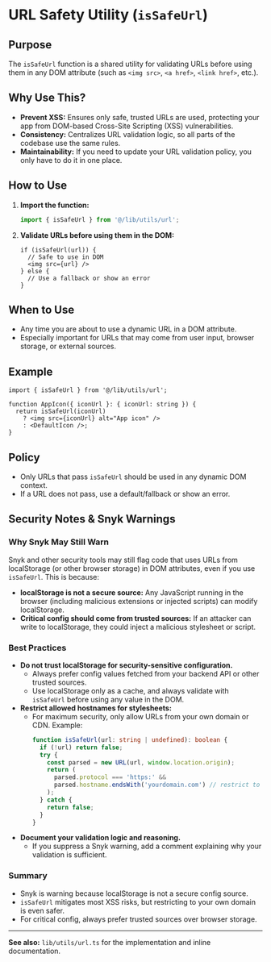 # URL Safety Utility (`isSafeUrl`)

## Purpose

The `isSafeUrl` function is a shared utility for validating URLs before using them in any DOM attribute (such as `<img src>`, `<a href>`, `<link href>`, etc.).

## Why Use This?
- **Prevent XSS:** Ensures only safe, trusted URLs are used, protecting your app from DOM-based Cross-Site Scripting (XSS) vulnerabilities.
- **Consistency:** Centralizes URL validation logic, so all parts of the codebase use the same rules.
- **Maintainability:** If you need to update your URL validation policy, you only have to do it in one place.

## How to Use

1. **Import the function:**
   ```ts
   import { isSafeUrl } from '@/lib/utils/url';
   ```
2. **Validate URLs before using them in the DOM:**
   ```tsx
   if (isSafeUrl(url)) {
     // Safe to use in DOM
     <img src={url} />
   } else {
     // Use a fallback or show an error
   }
   ```

## When to Use
- Any time you are about to use a dynamic URL in a DOM attribute.
- Especially important for URLs that may come from user input, browser storage, or external sources.

## Example
```tsx
import { isSafeUrl } from '@/lib/utils/url';

function AppIcon({ iconUrl }: { iconUrl: string }) {
  return isSafeUrl(iconUrl)
    ? <img src={iconUrl} alt="App icon" />
    : <DefaultIcon />;
}
```

## Policy
- Only URLs that pass `isSafeUrl` should be used in any dynamic DOM context.
- If a URL does not pass, use a default/fallback or show an error.

## Security Notes & Snyk Warnings

### Why Snyk May Still Warn
Snyk and other security tools may still flag code that uses URLs from localStorage (or other browser storage) in DOM attributes, even if you use `isSafeUrl`. This is because:
- **localStorage is not a secure source:** Any JavaScript running in the browser (including malicious extensions or injected scripts) can modify localStorage.
- **Critical config should come from trusted sources:** If an attacker can write to localStorage, they could inject a malicious stylesheet or script.

### Best Practices
- **Do not trust localStorage for security-sensitive configuration.**
  - Always prefer config values fetched from your backend API or other trusted sources.
  - Use localStorage only as a cache, and always validate with `isSafeUrl` before using any value in the DOM.
- **Restrict allowed hostnames for stylesheets:**
  - For maximum security, only allow URLs from your own domain or CDN. Example:
    ```ts
    function isSafeUrl(url: string | undefined): boolean {
      if (!url) return false;
      try {
        const parsed = new URL(url, window.location.origin);
        return (
          parsed.protocol === 'https:' &&
          parsed.hostname.endsWith('yourdomain.com') // restrict to your domain
        );
      } catch {
        return false;
      }
    }
    ```
- **Document your validation logic and reasoning.**
  - If you suppress a Snyk warning, add a comment explaining why your validation is sufficient.

### Summary
- Snyk is warning because localStorage is not a secure config source.
- `isSafeUrl` mitigates most XSS risks, but restricting to your own domain is even safer.
- For critical config, always prefer trusted sources over browser storage.

---

**See also:** `lib/utils/url.ts` for the implementation and inline documentation. 
